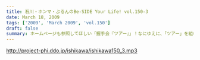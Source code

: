 ```yaml
---
title: 石川・ホンマ・ぶるんのBe-SIDE Your Life! vol.150-3
date: March 18, 2009
tags: ['2009', 'March 2009', 'vol.150']
draft: false
summary: ホームページも参照してほしい「握手会『ツアー』」！なにゆえに、「ツアー」を組むのか・・・過酷な旅のお話は次週配信分ですぐ！？（月曜に帰ってこれているのかな？？）NAMAE
---
```


http://project-phi.ddo.jp/ishikawa/ishikawa150_3.mp3